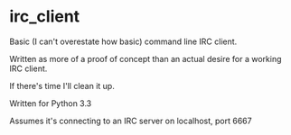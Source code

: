 irc_client
==========

Basic (I can't overestate how basic) command line IRC client.

Written as more of a proof of concept than an actual desire for a working IRC client.

If there's time I'll clean it up.

Written for Python 3.3

Assumes it's connecting to an IRC server on localhost, port 6667
